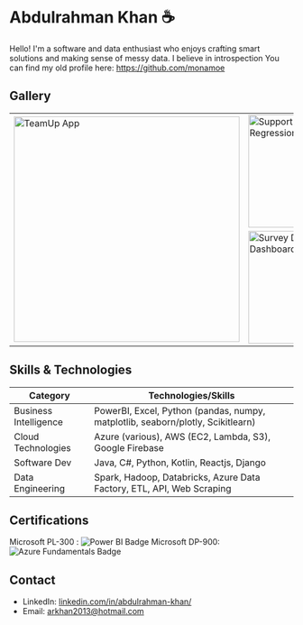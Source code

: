 # Abdulrahman Khan ☕

Hello! I'm a software and data enthusiast who enjoys crafting smart solutions and making sense of messy data. I believe in introspection 
You can find my old profile here: https://github.com/monamoe


## Gallery 

<div align="center">
<table>
  <tr>
    <td rowspan="2">
      <img src="https://github.com/user-attachments/assets/4f487658-6b68-4a9c-bcd0-6e5d8e0d71c4" height="400" title="TeamUp App">
    </td>
    <td>
      <img src="https://github.com/user-attachments/assets/747cdbfc-ddc0-4196-a81c-be282017bcce" width="200" title="Support Vector Regression">
    </td>
    <td>
      <img src="https://github.com/user-attachments/assets/5cfebe6a-6a8d-4a02-a7ea-f5aac12aab5c" width="200" title="TTC Bus Delay Analysis">
    </td>
    <td>
      <img src="https://github.com/user-attachments/assets/573d4100-f4c1-4747-825d-414a7d86acb1" width="200" title="TTC Bus Delay PowerBI Dashboard">
    </td>
  </tr>
  <tr>
    <td>
      <img src="https://github.com/user-attachments/assets/8e361d7b-3a9a-4174-b939-85f8c9d6acbf" width="200" title="Survey Data PowerBI Dashboard">
    </td>
    <td>
      <img src="https://github.com/user-attachments/assets/5091c091-11fa-40bd-be98-357422803cd3" width="200" title="TeachGearPro E-Commerce Data Analysis">
    </td>
    <td>
      <img src="https://github.com/user-attachments/assets/5179bd8a-e637-4b30-bce4-b861ee986f4a" width="200" title="Bike Sales Dashboard">
    </td>
  </tr>
</table>
</div>









## Skills & Technologies

| Category              | Technologies/Skills                                                             |
| --------------------- | ------------------------------------------------------------------------------- |
| Business Intelligence | PowerBI, Excel, Python (pandas, numpy, matplotlib, seaborn/plotly, Scikitlearn) |
| Cloud Technologies    | Azure (various), AWS (EC2, Lambda, S3), Google Firebase                         |
| Software Dev          | Java, C#, Python, Kotlin, Reactjs, Django                                       |
| Data Engineering      | Spark, Hadoop, Databricks, Azure Data Factory, ETL, API, Web Scraping           |

## Certifications
Microsoft PL-300 : ![Power BI Badge](https://img.shields.io/badge/PowerBI-Data_Analyst_Associate-blue)
Microsoft DP-900: ![Azure Fundamentals Badge](https://img.shields.io/badge/Azure-Fundamentals-blue)

## Contact
*   LinkedIn: [linkedin.com/in/abdulrahman-khan/](linkedin.com/in/abdulrahman-khan/)
*   Email: arkhan2013@hotmail.com


